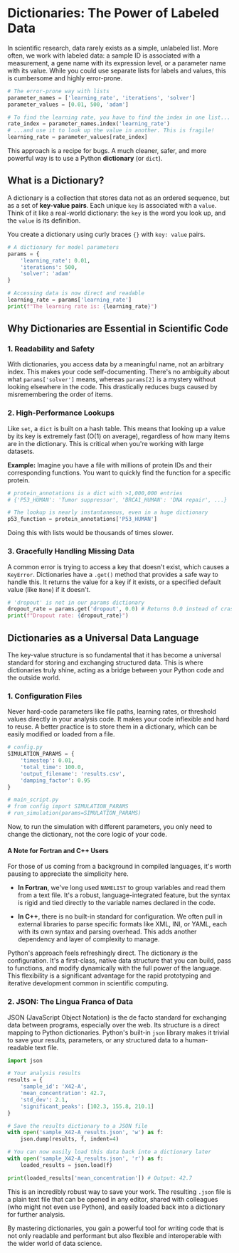 # Dictionaries: The Power of Labeled Data

In scientific research, data rarely exists as a simple, unlabeled list. More often, we work with labeled data: a sample ID is associated with a measurement, a gene name with its expression level, or a parameter name with its value. While you could use separate lists for labels and values, this is cumbersome and highly error-prone.

```python
# The error-prone way with lists
parameter_names = ['learning_rate', 'iterations', 'solver']
parameter_values = [0.01, 500, 'adam']

# To find the learning rate, you have to find the index in one list...
rate_index = parameter_names.index('learning_rate')
# ...and use it to look up the value in another. This is fragile!
learning_rate = parameter_values[rate_index]
```

This approach is a recipe for bugs. A much cleaner, safer, and more powerful way is to use a Python **dictionary** (or `dict`).

## What is a Dictionary?

A dictionary is a collection that stores data not as an ordered sequence, but as a set of **key-value pairs**. Each unique `key` is associated with a `value`. Think of it like a real-world dictionary: the `key` is the word you look up, and the `value` is its definition.

You create a dictionary using curly braces `{}` with `key: value` pairs.

```python
# A dictionary for model parameters
params = {
    'learning_rate': 0.01,
    'iterations': 500,
    'solver': 'adam'
}

# Accessing data is now direct and readable
learning_rate = params['learning_rate']
print(f"The learning rate is: {learning_rate}")
```

## Why Dictionaries are Essential in Scientific Code

### 1. Readability and Safety
With dictionaries, you access data by a meaningful name, not an arbitrary index. This makes your code self-documenting. There's no ambiguity about what `params['solver']` means, whereas `params[2]` is a mystery without looking elsewhere in the code. This drastically reduces bugs caused by misremembering the order of items.

### 2. High-Performance Lookups
Like `set`, a `dict` is built on a hash table. This means that looking up a value by its key is extremely fast (O(1) on average), regardless of how many items are in the dictionary. This is critical when you're working with large datasets.

**Example:** Imagine you have a file with millions of protein IDs and their corresponding functions. You want to quickly find the function for a specific protein.

```python
# protein_annotations is a dict with >1,000,000 entries
# {'P53_HUMAN': 'Tumor suppressor', 'BRCA1_HUMAN': 'DNA repair', ...}

# The lookup is nearly instantaneous, even in a huge dictionary
p53_function = protein_annotations['P53_HUMAN']
```
Doing this with lists would be thousands of times slower.

### 3. Gracefully Handling Missing Data
A common error is trying to access a key that doesn't exist, which causes a `KeyError`. Dictionaries have a `.get()` method that provides a safe way to handle this. It returns the value for a key if it exists, or a specified default value (like `None`) if it doesn't.

```python
# 'dropout' is not in our params dictionary
dropout_rate = params.get('dropout', 0.0) # Returns 0.0 instead of crashing
print(f"Dropout rate: {dropout_rate}")
```

## Dictionaries as a Universal Data Language

The key-value structure is so fundamental that it has become a universal standard for storing and exchanging structured data. This is where dictionaries truly shine, acting as a bridge between your Python code and the outside world.

### 1. Configuration Files
Never hard-code parameters like file paths, learning rates, or threshold values directly in your analysis code. It makes your code inflexible and hard to reuse. A better practice is to store them in a dictionary, which can be easily modified or loaded from a file.

```python
# config.py
SIMULATION_PARAMS = {
    'timestep': 0.01,
    'total_time': 100.0,
    'output_filename': 'results.csv',
    'damping_factor': 0.95
}

# main_script.py
# from config import SIMULATION_PARAMS
# run_simulation(params=SIMULATION_PARAMS)
```
Now, to run the simulation with different parameters, you only need to change the dictionary, not the core logic of your code.

#### A Note for Fortran and C++ Users
For those of us coming from a background in compiled languages, it's worth pausing to appreciate the simplicity here.

*   **In Fortran**, we've long used `NAMELIST` to group variables and read them from a text file. It's a robust, language-integrated feature, but the syntax is rigid and tied directly to the variable names declared in the code.

*   **In C++**, there is no built-in standard for configuration. We often pull in external libraries to parse specific formats like XML, INI, or YAML, each with its own syntax and parsing overhead. This adds another dependency and layer of complexity to manage.

Python's approach feels refreshingly direct. The dictionary *is* the configuration. It's a first-class, native data structure that you can build, pass to functions, and modify dynamically with the full power of the language. This flexibility is a significant advantage for the rapid prototyping and iterative development common in scientific computing.

### 2. JSON: The Lingua Franca of Data
JSON (JavaScript Object Notation) is the de facto standard for exchanging data between programs, especially over the web. Its structure is a direct mapping to Python dictionaries. Python's built-in `json` library makes it trivial to save your results, parameters, or any structured data to a human-readable text file.

```python
import json

# Your analysis results
results = {
    'sample_id': 'X42-A',
    'mean_concentration': 42.7,
    'std_dev': 2.1,
    'significant_peaks': [102.3, 155.8, 210.1]
}

# Save the results dictionary to a JSON file
with open('sample_X42-A_results.json', 'w') as f:
    json.dump(results, f, indent=4)

# You can now easily load this data back into a dictionary later
with open('sample_X42-A_results.json', 'r') as f:
    loaded_results = json.load(f)

print(loaded_results['mean_concentration']) # Output: 42.7
```
This is an incredibly robust way to save your work. The resulting `.json` file is a plain text file that can be opened in any editor, shared with colleagues (who might not even use Python), and easily loaded back into a dictionary for further analysis.

By mastering dictionaries, you gain a powerful tool for writing code that is not only readable and performant but also flexible and interoperable with the wider world of data science.
